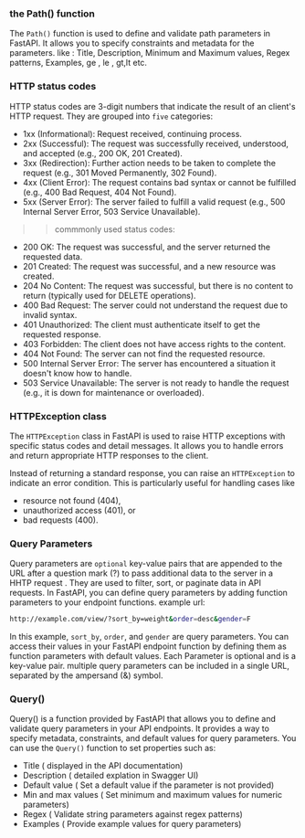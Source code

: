 ### the Path() function
The `Path()` function is used to define and validate path parameters in FastAPI. It allows you to specify constraints and metadata for the parameters. 
like : Title, Description, Minimum and Maximum values, Regex patterns, Examples,  ge , le , gt,lt etc.



### HTTP status codes
HTTP status codes are 3-digit numbers that indicate the result of an client's  HTTP request. They are grouped into `five` categories:
- 1xx (Informational): Request received, continuing process.
- 2xx (Successful): The request was successfully received, understood, and accepted (e.g., 200 OK, 201 Created).
- 3xx (Redirection): Further action needs to be taken to complete the request (e.g., 301 Moved Permanently, 302 Found).
- 4xx (Client Error): The request contains bad syntax or cannot be fulfilled (e.g., 400 Bad Request, 404 Not Found).
- 5xx (Server Error): The server failed to fulfill a valid request (e.g., 500 Internal Server Error, 503 Service Unavailable).


>> commmonly used status codes:
- 200 OK: The request was successful, and the server returned the requested data.
- 201 Created: The request was successful, and a new resource was created.
- 204 No Content: The request was successful, but there is no content to return (typically used for DELETE operations).
- 400 Bad Request: The server could not understand the request due to invalid syntax.
- 401 Unauthorized: The client must authenticate itself to get the requested response.
- 403 Forbidden: The client does not have access rights to the content.
- 404 Not Found: The server can not find the requested resource.
- 500 Internal Server Error: The server has encountered a situation it doesn't know how to handle.
- 503 Service Unavailable: The server is not ready to handle the request (e.g., it is down for maintenance or overloaded).


### HTTPException class
The `HTTPException` class in FastAPI is used to raise HTTP exceptions with specific status codes and detail messages. It allows you to handle errors and return appropriate HTTP responses to the client.

Instead of returning a standard response, you can raise an `HTTPException` to indicate an error condition.
This is particularly useful for handling cases like 
 - resource not found (404), 
 - unauthorized access (401), or 
 - bad requests (400).



 ### Query Parameters 
Query parameters are `optional` key-value pairs that are appended to the URL after a question mark (?) to pass additional data to the server in a HHTP request . 
They are used to filter, sort, or paginate data in API requests. In FastAPI, you can define query parameters by adding function parameters to your endpoint functions.
example url: 
```bash
http://example.com/view/?sort_by=weight&order=desc&gender=F

```
In this example, `sort_by`, `order`, and `gender` are query parameters. You can access their values in your FastAPI endpoint function by defining them as function parameters with default values.
Each Parameter is optional and is a key-value pair. 
multiple query parameters can be included in a single URL, separated by the ampersand (&) symbol.

### Query() 
Query() is a function provided by FastAPI that allows you to define and validate query parameters in your API endpoints. It provides a way to specify metadata, constraints, and default values for query parameters.
You can use the `Query()` function to set properties such as:   
- Title                 ( displayed in the API documentation)
- Description           ( detailed explation in Swagger UI)
- Default value         ( Set a default value if the parameter is not provided)
- Min and max values    ( Set minimum and maximum values for numeric parameters)
- Regex                 ( Validate string parameters against regex patterns)
- Examples              ( Provide example values for query parameters)